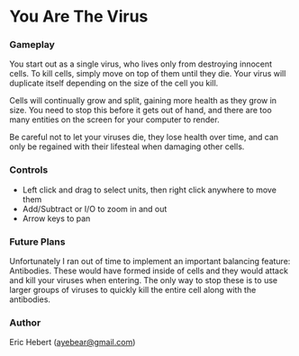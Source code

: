 # You Are The Virus

### Gameplay

You start out as a single virus, who lives only from destroying innocent cells. To kill cells, simply move on top of them until they die. Your virus will duplicate itself depending on the size of the cell you kill.

Cells will continually grow and split, gaining more health as they grow in size. You need to stop this before it gets out of hand, and there are too many entities on the screen for your computer to render.

Be careful not to let your viruses die, they lose health over time, and can only be regained with their lifesteal when damaging other cells.

### Controls

* Left click and drag to select units, then right click anywhere to move them
* Add/Subtract or I/O to zoom in and out
* Arrow keys to pan

### Future Plans

Unfortunately I ran out of time to implement an important balancing feature: Antibodies.
These would have formed inside of cells and they would attack and kill your viruses when entering. The only way to stop these is to use larger groups of viruses to quickly kill the entire cell along with the antibodies.

### Author

Eric Hebert (ayebear@gmail.com)
